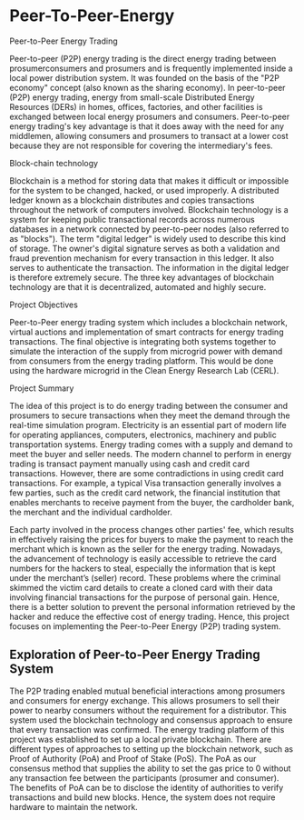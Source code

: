 # Peer-To-Peer-Energy

Peer-to-Peer Energy Trading

Peer-to-peer (P2P) energy trading is the direct energy trading between prosumerconsumers and prosumers and is frequently implemented inside a local power distribution system. It was founded on the basis of the  "P2P economy" concept (also known as the sharing economy). In peer-to-peer (P2P) energy trading, energy from small-scale Distributed Energy Resources (DERs) in homes, offices, factories, and other facilities is exchanged between local energy prosumers and consumers. Peer-to-peer energy trading's key advantage is that it does away with the need for any middlemen, allowing consumers and prosumers to transact at a lower cost because they are not responsible for covering the intermediary's fees.

Block-chain technology

Blockchain is a method for storing data that makes it difficult or impossible for the system to be changed, hacked, or used improperly. A distributed ledger known as a blockchain distributes and copies transactions throughout the network of computers involved. Blockchain technology is a system for keeping public transactional records across numerous databases in a network connected by peer-to-peer nodes (also referred to as "blocks"). The term "digital ledger" is widely used to describe this kind of storage. The owner's digital signature serves as both a validation and fraud prevention mechanism for every transaction in this ledger. It also serves to authenticate the transaction. The information in the digital ledger is therefore extremely secure. The three key advantages of blockchain technology are that it is decentralized, automated and highly secure.

Project Objectives

Peer-to-Peer energy trading system which includes a blockchain network, virtual auctions and implementation of smart contracts for energy trading transactions. The final objective is integrating both systems together to simulate the interaction of the supply from microgrid power with demand from consumers from the energy trading platform. This would be done using the hardware microgrid in the Clean Energy Research Lab (CERL).


Project Summary

The idea of this project is to do energy trading between the consumer and prosumers to secure transactions when they meet the demand through the real-time simulation program. 
Electricity is an essential part of modern life for operating appliances, computers, electronics, machinery and public transportation systems. Energy trading comes with a supply and demand to meet the buyer and seller needs. The modern channel to perform  in energy trading is transact payment manually using cash and credit card transactions. However, there are some contradictions in using credit card transactions. For example, a typical Visa transaction generally involves a few parties, such as the credit card network, the financial institution that enables merchants to receive payment from the buyer, the cardholder bank, the merchant and the individual cardholder. 

Each party involved in the process changes other parties' fee, which results in effectively raising the prices for buyers to make the payment to reach the merchant which is known as the seller for the energy trading. Nowadays, the advancement of technology is easily accessible to retrieve the card numbers for the hackers to steal, especially the information that is kept under the merchant’s (seller) record. These problems where the criminal skimmed the victim card details to create a cloned card with their data involving financial transactions for the purpose of personal gain. 
Hence, there is a better solution to prevent the personal information retrieved by the hacker and reduce the effective cost of energy trading. Hence, this project focuses on implementing the Peer-to-Peer Energy (P2P) trading system.  

Exploration of Peer-to-Peer Energy Trading System
--------------------------------------------------
The P2P trading enabled mutual beneficial interactions among prosumers and consumers for energy exchange. This allows  prosumers to sell their power to nearby consumers without the requirement for a distributor. This system used the blockchain technology and consensus approach to ensure that every transaction was confirmed. The energy trading platform of this project was established to set up a local private blockchain. There are different types of approaches to setting up the blockchain network, such as Proof of Authority (PoA) and Proof of Stake (PoS).  The PoA as our consensus method that supplies the ability to set the gas price to 0 without any transaction fee between the participants (prosumer and consumer). The benefits of PoA can be to disclose the identity of authorities to verify transactions and build new blocks. Hence, the system does not require hardware to maintain the network. 

